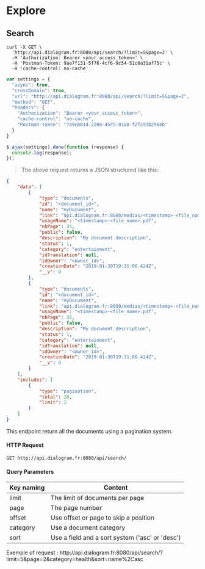 # Explore

## Search

```shell
curl -X GET \
  'http://api.dialogram.fr:8080/api/search/?limit=5&page=2' \
  -H 'Authorization: Bearer <your_access_token>' \
  -H 'Postman-Token: 9ae7f131-5f76-4cf6-9c54-51c0a31af75c' \
  -H 'cache-control: no-cache'
```

```javascript
var settings = {
  "async": true,
  "crossDomain": true,
  "url": "http://api.dialogram.fr:8080/api/search/?limit=5&page=2",
  "method": "GET",
  "headers": {
    "Authorization": "Bearer <your_access_token>",
    "cache-control": "no-cache",
    "Postman-Token": "749eb01d-2208-45c5-81a0-f2fc93b2966b"
  }
}

$.ajax(settings).done(function (response) {
  console.log(response);
});
```

> The above request returns a JSON structured like this:

```json
{
    "data": [
        {
            "type": "documents",
            "id": "<document_id>",
            "name": "myDocument",
            "link": "api.dialogram.fr:8080/medias/<timestamp>-<file_name>.pdf?accessToken=<your_access_token>",
            "usageName": "<timestamp>-<file_name>.pdf",
            "nbPage": 35,
            "public": false,
            "description": "My document description",
            "status": 1,
            "category": "entertainment",
            "idTranslation": null,
            "idOwner": "<owner_id>",
            "creationDate": "2019-01-30T19:31:06.424Z",
            "__v": 0
        },
        {
            "type": "documents",
            "id": "<document_id>",
            "name": "myDocument",
            "link": "api.dialogram.fr:8080/medias/<timestamp>-<file_name>.pdf?accessToken=<your_access_token>",
            "usageName": "<timestamp>-<file_name>.pdf",
            "nbPage": 35,
            "public": false,
            "description": "My document description",
            "status": 1,
            "category": "entertainment",
            "idTranslation": null,
            "idOwner": "<owner_id>",
            "creationDate": "2019-01-30T19:31:06.424Z",
            "__v": 0
        }
    ],
    "includes": [
        {
            "type": "pagination",
            "total": 20,
            "limit": 2
        }
    ]
}
```

This endpoint return all the documents using a pagination system.

#### HTTP Request

`GET http://api.dialogram.fr:8080/api/search/`

#### Query Parameters

Key naming | Content
---------- | -------
limit | The limit of documents per page
page | The page number
offset | Use offset or page to skip a position
category | Use a document category
sort | Use a field and a sort system ('asc' or 'desc')

<aside class="success">
Exemple of request : http://api.dialogram.fr:8080/api/search/?limit=5&page=2&category=health&sort=name%2Casc
</aside>